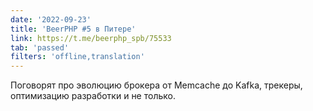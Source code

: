 ```yaml
---
date: '2022-09-23'
title: 'BeerPHP #5 в Питере'
link: https://t.me/beerphp_spb/75533
tab: 'passed'
filters: 'offline,translation'
---
```


Поговорят про эволюцию брокера от Memcache до Kafka, трекеры, оптимизацию разработки и не только.

